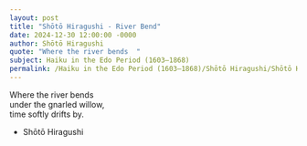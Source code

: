 ```yaml
---
layout: post
title: "Shōtō Hiragushi - River Bend"
date: 2024-12-30 12:00:00 -0000
author: Shōtō Hiragushi
quote: "Where the river bends  "
subject: Haiku in the Edo Period (1603–1868)
permalink: /Haiku in the Edo Period (1603–1868)/Shōtō Hiragushi/Shōtō Hiragushi - River Bend
---
```


Where the river bends  
under the gnarled willow,  
time softly drifts by.

- Shōtō Hiragushi
